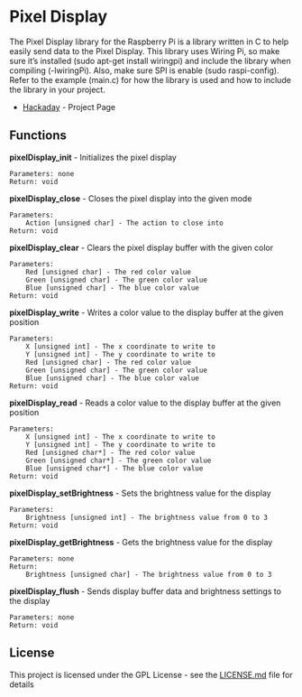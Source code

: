 # Pixel Display
The Pixel Display library for the Raspberry Pi is a library written in C to help easily send data to the Pixel Display. This library uses Wiring Pi, so make sure it’s installed (sudo apt-get install wiringpi) and include the library when compiling (-lwiringPi). Also, make sure SPI is enable (sudo raspi-config). Refer to the example (main.c) for how the library is used and how to include the library in your project.

* [Hackaday](https://hackaday.io/project/18298-pixel-player) - Project Page

## Functions
**pixelDisplay_init** - Initializes the pixel display
```
Parameters: none
Return: void 
```
**pixelDisplay_close** - Closes the pixel display into the given mode
```
Parameters: 
	Action [unsigned char] - The action to close into
Return: void
```
**pixelDisplay_clear** - Clears the pixel display buffer with the given color
```
Parameters: 
	Red [unsigned char] - The red color value
	Green [unsigned char] - The green color value
	Blue [unsigned char] - The blue color value
Return: void 
```
**pixelDisplay_write** - Writes a color value to the display buffer at the given position
```
Parameters: 
	X [unsigned int] - The x coordinate to write to
	Y [unsigned int] - The y coordinate to write to
	Red [unsigned char] - The red color value
	Green [unsigned char] - The green color value
	Blue [unsigned char] - The blue color value
Return: void 
```
**pixelDisplay_read** - Reads a color value to the display buffer at the given position
```
Parameters: 
	X [unsigned int] - The x coordinate to write to
	Y [unsigned int] - The y coordinate to write to
	Red [unsigned char*] - The red color value
	Green [unsigned char*] - The green color value
	Blue [unsigned char*] - The blue color value
Return: void 
```
**pixelDisplay_setBrightness** - Sets the brightness value for the display	
```
Parameters: 
	Brightness [unsigned int] - The brightness value from 0 to 3
Return: void 
```
**pixelDisplay_getBrightness** - Gets the brightness value for the display
```
Parameters: none
Return: 
	Brightness [unsigned char] - The brightness value from 0 to 3
 ```
**pixelDisplay_flush** - Sends display buffer data and brightness settings to the display
```
Parameters: none
Return: void 
```

## License

This project is licensed under the GPL License - see the [LICENSE.md](LICENSE.md) file for details
